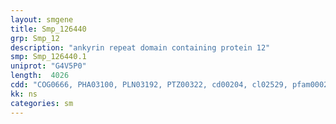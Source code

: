 ```yaml
---
layout: smgene
title: Smp_126440
grp: Smp_12
description: "ankyrin repeat domain containing protein 12"
smp: Smp_126440.1
uniprot: "G4V5P0"
length:  4026
cdd: "COG0666, PHA03100, PLN03192, PTZ00322, cd00204, cl02529, pfam00023, pfam12796, smart00248"
kk: ns
categories: sm
---
```

